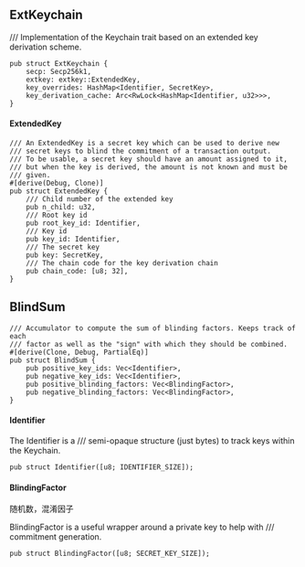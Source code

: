 ## ExtKeychain

/// Implementation of the Keychain trait based on an extended key derivation scheme.

```
pub struct ExtKeychain {
    secp: Secp256k1,
    extkey: extkey::ExtendedKey,
    key_overrides: HashMap<Identifier, SecretKey>,
    key_derivation_cache: Arc<RwLock<HashMap<Identifier, u32>>>,
}
```

#### ExtendedKey

```
/// An ExtendedKey is a secret key which can be used to derive new
/// secret keys to blind the commitment of a transaction output.
/// To be usable, a secret key should have an amount assigned to it,
/// but when the key is derived, the amount is not known and must be
/// given.
#[derive(Debug, Clone)]
pub struct ExtendedKey {
    /// Child number of the extended key
    pub n_child: u32,
    /// Root key id
    pub root_key_id: Identifier,
    /// Key id
    pub key_id: Identifier,
    /// The secret key
    pub key: SecretKey,
    /// The chain code for the key derivation chain
    pub chain_code: [u8; 32],
}
```

## BlindSum

```
/// Accumulator to compute the sum of blinding factors. Keeps track of each
/// factor as well as the "sign" with which they should be combined.
#[derive(Clone, Debug, PartialEq)]
pub struct BlindSum {
    pub positive_key_ids: Vec<Identifier>,
    pub negative_key_ids: Vec<Identifier>,
    pub positive_blinding_factors: Vec<BlindingFactor>,
    pub negative_blinding_factors: Vec<BlindingFactor>,
}
```

#### Identifier

The Identifier is a /// semi-opaque structure \(just bytes\) to track keys within the Keychain.

```
pub struct Identifier([u8; IDENTIFIER_SIZE]);
```

#### BlindingFactor

随机数，混淆因子

BlindingFactor is a useful wrapper around a private key to help with /// commitment generation.

```
pub struct BlindingFactor([u8; SECRET_KEY_SIZE]);
```





